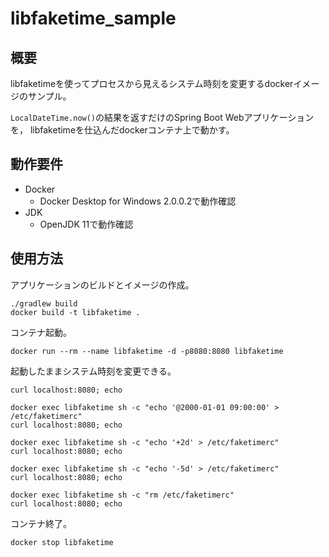 # libfaketime_sample

## 概要
libfaketimeを使ってプロセスから見えるシステム時刻を変更するdockerイメージのサンプル。

`LocalDateTime.now()`の結果を返すだけのSpring Boot Webアプリケーションを，
libfaketimeを仕込んだdockerコンテナ上で動かす。

## 動作要件
- Docker
  - Docker Desktop for Windows 2.0.0.2で動作確認
- JDK
  - OpenJDK 11で動作確認

## 使用方法
アプリケーションのビルドとイメージの作成。
```
./gradlew build
docker build -t libfaketime .
```

コンテナ起動。
```
docker run --rm --name libfaketime -d -p8080:8080 libfaketime
```

起動したままシステム時刻を変更できる。
```
curl localhost:8080; echo

docker exec libfaketime sh -c "echo '@2000-01-01 09:00:00' > /etc/faketimerc"
curl localhost:8080; echo

docker exec libfaketime sh -c "echo '+2d' > /etc/faketimerc"
curl localhost:8080; echo

docker exec libfaketime sh -c "echo '-5d' > /etc/faketimerc"
curl localhost:8080; echo

docker exec libfaketime sh -c "rm /etc/faketimerc"
curl localhost:8080; echo
```

コンテナ終了。
```
docker stop libfaketime
```

